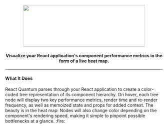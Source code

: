 <p align="center">
  <img width="390" height="134" src="https://user-images.githubusercontent.com/35183001/51876992-720b6180-2338-11e9-9d85-faa80c1e4572.png">
</p>
<h4 align="center">Visualize your React application's component performance metrics in the form of a live heat map.</h4>

___

<h4>What It Does</h4>
<p>React Quantum parses through your React application to create a color-coded tree representation of its component hierarchy. On hover, each tree node will display two key performance metrics, render time and re-render frequency, as well as memoized state and props for added context. The beauty is in the heat map: Nodes will also change color depending on the component's rendering speed, making it simple to pinpoint possible bottlenecks at a glance. :fire:</p>
